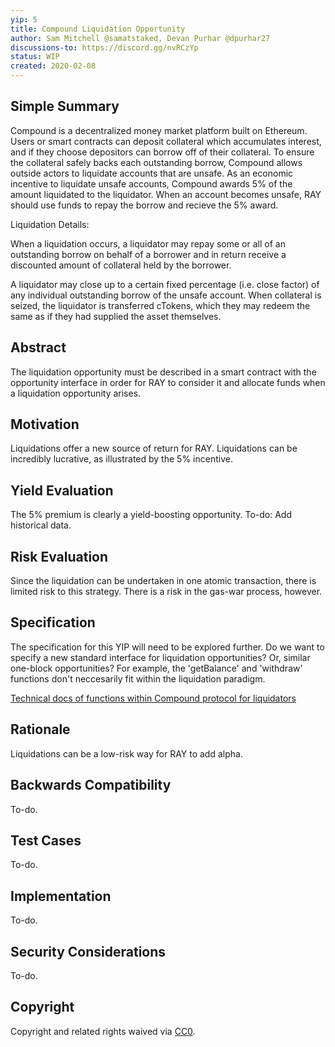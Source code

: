 ```yaml
---
yip: 5
title: Compound Liquidation Opportunity
author: Sam Mitchell @samatstaked, Devan Purhar @dpurhar27
discussions-to: https://discord.gg/nvRCzYp
status: WIP
created: 2020-02-08
---
```


## Simple Summary
<!--"If you can't explain it simply, you don't understand it well enough." Provide a simplified and layman-accessible explanation of the YIP.-->
Compound is a decentralized money market platform built on Ethereum. Users or smart contracts can deposit collateral which accumulates interest, and if they choose depositors can borrow off of their collateral. To ensure the collateral safely backs each outstanding borrow, Compound allows outside actors to liquidate accounts that are unsafe. As an economic incentive to liquidate unsafe accounts, Compound awards 5% of the amount liquidated to the liquidator. When an account becomes unsafe, RAY should use funds to repay the borrow and recieve the 5% award.

Liquidation Details:

When a liquidation occurs, a liquidator may repay some or all of an outstanding borrow on behalf of a borrower and in return receive a discounted amount of collateral held by the borrower.

A liquidator may close up to a certain fixed percentage (i.e. close factor) of any individual outstanding borrow of the unsafe account. When collateral is seized, the liquidator is transferred cTokens, which they may redeem the same as if they had supplied the asset themselves.


## Abstract
<!--A short (~200 word) description of the technical issue being addressed.-->
The liquidation opportunity must be described in a smart contract with the opportunity interface in order for RAY to consider it and allocate funds when a liquidation opportunity arises. 

## Motivation
<!--The motivation is critical for YIPs that want to change the RAY protocol. It should clearly explain why the existing protocol specification is inadequate to address the problem that the YIP solves. YIP submissions without sufficient motivation may be rejected outright.-->
Liquidations offer a new source of return for RAY. Liquidations can be incredibly lucrative, as illustrated by the 5% incentive.

## Yield Evaluation
<!--The potential added value for extra yield generation. Historical data should be provided. The process used to evaluate the yield potential should be detailed here.-->
The 5% premium is clearly a yield-boosting opportunity. To-do: Add historical data. 

## Risk Evaluation
<!--The potential or attached risk that should be considered for this proposal. Historical data should be provided. The process used to evaluate the risks should be detailed here.-->
Since the liquidation can be undertaken in one atomic transaction, there is limited risk to this strategy. There is a risk in the gas-war process, however.  

## Specification
<!--The technical specification should describe the syntax and semantics of any new feature.-->
The specification for this YIP will need to be explored further. Do we want to specify a new standard interface for liquidation opportunities? Or, similar one-block opportunities? For example, the 'getBalance' and 'withdraw' functions don't neccesarily fit within the liquidation paradigm. 

[Technical docs of functions within Compound protocol for liquidators](https://compound.finance/developers/comptroller#collateral-factor)

## Rationale
<!--The rationale fleshes out the specification by describing what motivated the design and why particular design decisions were made. It should describe alternate designs that were considered and related work, e.g. how the feature is supported in other languages. The rationale may also provide evidence of consensus within the community, and should discuss important objections or concerns raised during discussion.-->
Liquidations can be a low-risk way for RAY to add alpha.

## Backwards Compatibility
<!--All YIPs that introduce backwards incompatibilities must include a section describing these incompatibilities and their severity. The YIP must explain how the author proposes to deal with these incompatibilities. YIP submissions without a sufficient backwards compatibility treatise may be rejected outright.-->
To-do.

## Test Cases
<!--Test cases for an implementation are mandatory for YIPs that are affecting consensus changes. Other YIPs can choose to include links to test cases if applicable.-->
To-do.

## Implementation
<!--The implementations must be completed before any YIP is given status "Final", but it need not be completed before the YIP is accepted. While there is merit to the approach of reaching consensus on the specification and rationale before writing code, the principle of "rough consensus and running code" is still useful when it comes to resolving many discussions of API details.-->
To-do.

## Security Considerations
<!--All YIPs must contain a section that discusses the security implications/considerations relevant to the proposed change. Include information that might be important for security discussions, surfaces risks and can be used throughout the life cycle of the proposal. E.g. include security-relevant design decisions, concerns, important discussions, implementation-specific guidance and pitfalls, an outline of threats and risks and how they are being addressed. YIP submissions missing the "Security Considerations" section will be rejected. An YIP cannot proceed to status "Final" without a Security Considerations discussion deemed sufficient by the reviewers.-->
To-do.

## Copyright
Copyright and related rights waived via [CC0](https://creativecommons.org/publicdomain/zero/1.0/).
